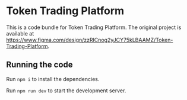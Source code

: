 
  # Token Trading Platform

  This is a code bundle for Token Trading Platform. The original project is available at https://www.figma.com/design/zzRlCnog2yJCY75kLBAAMZ/Token-Trading-Platform.

  ## Running the code

  Run `npm i` to install the dependencies.

  Run `npm run dev` to start the development server.
  